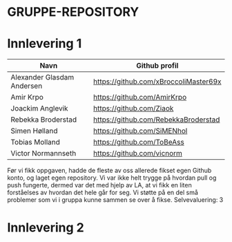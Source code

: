 # GRUPPE-REPOSITORY

# Innlevering 1

| Navn | Github profil |
| ------------- | ------------- |
| Alexander Glasdam Andersen | https://github.com/xBroccoliMaster69x |
| Amir Krpo | https://github.com/AmirKrpo |
| Joackim Anglevik  | https://github.com/Ziaok |
| Rebekka Broderstad | https://github.com/RebekkaBroderstad |
| Simen Hølland | https://github.com/SiMENhol |
| Tobias Molland | https://github.com/ToBeAss |
| Victor Normannseth | https://github.com/vicnorm |

Før vi fikk oppgaven, hadde de fleste av oss allerede fikset egen Github konto, og laget egen repository. Vi var ikke helt trygge på hvordan pull og push fungerte, dermed var det med hjelp av LA, at vi fikk en liten forståelses av hvordan det hele går for seg. Vi støtte på en del små problemer som vi i gruppa kunne sammen se over å fikse. 
Selvevaluering: 3

# Innlevering 2

